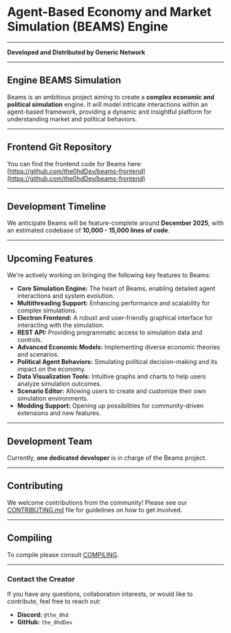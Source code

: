 # Agent-Based Economy and Market Simulation (BEAMS) Engine

---

**Developed and Distributed by Generic Network**

---

## Engine BEAMS Simulation

Beams is an ambitious project aiming to create a **complex economic and political simulation** engine. It will model intricate interactions within an agent-based framework, providing a dynamic and insightful platform for understanding market and political behaviors.

---

## Frontend Git Repository

You can find the frontend code for Beams here:
[https://github.com/the0hdDev/beams-frontend](https://github.com/the0hdDev/beams-frontend)

---

## Development Timeline

We anticipate Beams will be feature-complete around **December 2025**, with an estimated codebase of **10,000 - 15,000 lines of code**.

---

## Upcoming Features

We're actively working on bringing the following key features to Beams:

* **Core Simulation Engine:** The heart of Beams, enabling detailed agent interactions and system evolution.
* **Multithreading Support:** Enhancing performance and scalability for complex simulations.
* **Electron Frontend:** A robust and user-friendly graphical interface for interacting with the simulation.
* **REST API:** Providing programmatic access to simulation data and controls.
* **Advanced Economic Models:** Implementing diverse economic theories and scenarios.
* **Political Agent Behaviors:** Simulating political decision-making and its impact on the economy.
* **Data Visualization Tools:** Intuitive graphs and charts to help users analyze simulation outcomes.
* **Scenario Editor:** Allowing users to create and customize their own simulation environments.
* **Modding Support:** Opening up possibilities for community-driven extensions and new features.

---

## Development Team

Currently, **one dedicated developer** is in charge of the Beams project.

---

## Contributing

We welcome contributions from the community! Please see our [CONTRIBUTING.md](docs/CONTRIBUTING.md) file for guidelines on how to get involved.

---

## Compiling

To compile please consult [COMPILING](docs/COMPILING.md).

---

### Contact the Creator

If you have any questions, collaboration interests, or would like to contribute, feel free to reach out:

* **Discord:** `@the_0hd`
* **GitHub:** `the_0hdDev`
